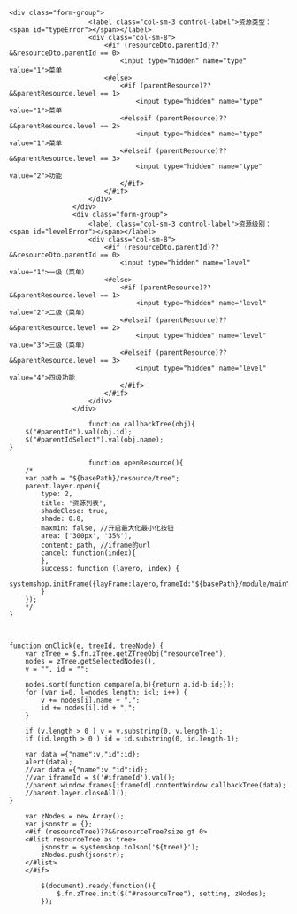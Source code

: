     <div class="form-group">
                        <label class="col-sm-3 control-label">资源类型：<span id="typeError"></span></label>
                        <div class="col-sm-8">
                     	    <#if (resourceDto.parentId)??&&resourceDto.parentId == 0>
                     	    	<input type="hidden" name="type" value="1">菜单
                     	    <#else>
                     	    	<#if (parentResource)??&&parentResource.level == 1>
                     	    		<input type="hidden" name="type" value="1">菜单
                     	    	<#elseif (parentResource)??&&parentResource.level == 2>
                     	    		<input type="hidden" name="type" value="1">菜单
                     	    	<#elseif (parentResource)??&&parentResource.level == 3>
                     	    		<input type="hidden" name="type" value="2">功能
                     	    	</#if>	
                     	    </#if>
                        </div>
                    </div>
                    <div class="form-group">
                        <label class="col-sm-3 control-label">资源级别：<span id="levelError"></span></label>
                        <div class="col-sm-8">
                     	    <#if (resourceDto.parentId)??&&resourceDto.parentId == 0>
                     	    	<input type="hidden" name="level" value="1">一级（菜单）
                     	    <#else>
                     	    	<#if (parentResource)??&&parentResource.level == 1>
                     	    		<input type="hidden" name="level" value="2">二级（菜单）
                     	    	<#elseif (parentResource)??&&parentResource.level == 2>
                     	    		<input type="hidden" name="level" value="3">三级（菜单）
                     	    	<#elseif (parentResource)??&&parentResource.level == 3>
                     	    		<input type="hidden" name="level" value="4">四级功能
                     	    	</#if>	
                     	    </#if>
                        </div>
                    </div>
                    
                    	function callbackTree(obj){
		$("#parentId").val(obj.id);
		$("#parentIdSelect").val(obj.name);
	}
                    
                    	function openResource(){
		/*
		var path = "${basePath}/resource/tree";
		parent.layer.open({
		    type: 2,
		    title: '资源列表',
		    shadeClose: true,
		    shade: 0.8,
		    maxmin: false, //开启最大化最小化按钮
		    area: ['300px', '35%'],
		    content: path, //iframe的url
		    cancel: function(index){
		    }, 
		    success: function (layero, index) {
		    	systemshop.initFrame({layFrame:layero,frameId:"${basePath}/module/main"});
	        }
		});
		*/
	}
	
	
	
	function onClick(e, treeId, treeNode) {
		var zTree = $.fn.zTree.getZTreeObj("resourceTree"),
		nodes = zTree.getSelectedNodes(),
		v = "", id = "";
		
		nodes.sort(function compare(a,b){return a.id-b.id;});
		for (var i=0, l=nodes.length; i<l; i++) {
			v += nodes[i].name + ",";
			id += nodes[i].id + ",";
		}
		
		if (v.length > 0 ) v = v.substring(0, v.length-1);
		if (id.length > 0 ) id = id.substring(0, id.length-1);
		
		var data ={"name":v,"id":id};
		alert(data);
		//var data ={"name":v,"id":id};
		//var iframeId = $('#iframeId').val();
		//parent.window.frames[iframeId].contentWindow.callbackTree(data);
		//parent.layer.closeAll();
	}	
	
		var zNodes = new Array();
    	var jsonstr = {};
    	<#if (resourceTree)??&&resourceTree?size gt 0>
    	<#list resourceTree as tree>
    		jsonstr = systemshop.toJson('${tree!}');
    		zNodes.push(jsonstr);
    	</#list>
    	</#if>
    	
    		$(document).ready(function(){
        		$.fn.zTree.init($("#resourceTree"), setting, zNodes);
        	});